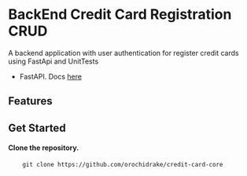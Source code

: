 # BackEnd Credit Card Registration CRUD
 A backend application with user authentication for register credit cards using FastApi and UnitTests
 
 - FastAPI. Docs [here](https://fastapi.tiangolo.com)


## Features

## Get Started

#### Clone the repository.

```shell
    git clone https://github.com/orochidrake/credit-card-core
```
